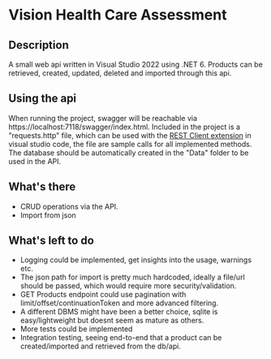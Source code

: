 # Vision Health Care Assessment

## Description
A small web api written in Visual Studio 2022 using .NET 6. Products can be retrieved, created, updated, deleted and imported through this api. 

## Using the api
When running the project, swagger will be reachable via https://localhost:7118/swagger/index.html. Included in the project is a "requests.http" file, which can be used with the [REST Client extension](https://marketplace.visualstudio.com/items?itemName=humao.rest-client) in visual studio code, the file are sample calls for all implemented methods. <br/>
The database should be automatically created in the "Data" folder to be used in the API.


## What's there
- CRUD operations via the API.
- Import from json

## What's left to do
- Logging could be implemented, get insights into the usage, warnings etc.
- The json path for import is pretty much hardcoded, ideally a file/url should be passed, which would require more security/validation.
- GET Products endpoint could use pagination with limit/offset/continuationToken and more advanced filtering.
- A different DBMS might have been a better choice, sqlite is easy/lightweight but doesnt seem as mature as others. 
- More tests could be implemented
- Integration testing, seeing end-to-end that a product can be created/imported and retrieved from the db/api.

